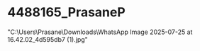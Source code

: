 # 4488165\_PrasaneP

"C:\Users\Prasane\Downloads\WhatsApp Image 2025-07-25 at 16.42.02_4d595db7 (1).jpg"